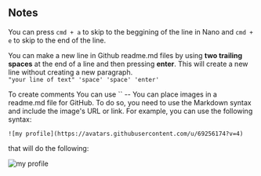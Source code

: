 Notes
-----
You can press `cmd + a` to skip to the beggining of the line in Nano and `cmd + e` to 
skip to the end of the line.

You can make a new line in Github readme.md files by using **two trailing spaces** at the 
end of a line and then pressing **enter**. This will create a new line without creating a 
new paragraph.  
`"your line of text" 'space' 'space' 'enter'`

To create comments You can use ``
                               --
You can place images in a readme.md file for GitHub. To do so, you need to use the Markdown 
syntax and include the image's URL or link. For example, you can use the following syntax: 

<pre><code>![my profile](https://avatars.githubusercontent.com/u/69256174?v=4)</pre></code>
  
that will do the following:

![my profile](https://avatars.githubusercontent.com/u/69256174?v=4)
